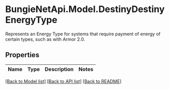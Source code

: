 # BungieNetApi.Model.DestinyDestinyEnergyType
Represents an Energy Type for systems that require payment of energy of certain types, such as with Armor 2.0.
## Properties

Name | Type | Description | Notes
------------ | ------------- | ------------- | -------------

[[Back to Model list]](../README.md#documentation-for-models) [[Back to API list]](../README.md#documentation-for-api-endpoints) [[Back to README]](../README.md)

